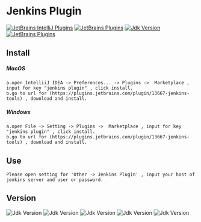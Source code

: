 Jenkins Plugin
======================

[![JetBrains IntelliJ Plugins](https://img.shields.io/jetbrains/plugin/v/13667-jenkins-tools?color=%23383838&label=Buid)](https://plugins.jetbrains.com/plugin/13667-jenkins-tools)
[![JetBrains Plugins](https://img.shields.io/badge/Jetbrains%20Plugin-2020.1-blue)](https://plugins.jetbrains.com/plugin/13667-jenkins-tools)
[![Jdk Version](https://img.shields.io/badge/JDK-1.8-green)](https://www.oracle.com/java/technologies/javase-jdk8-downloads.html)
[![JetBrains Plugins](https://img.shields.io/badge/Code%20Version-0.0.23-brightgreen)](https://plugins.jetbrains.com/plugin/13667-jenkins-tools)


## Install
##### MacOS
    a.open IntelliiJ IDEA -> Preferences... -> Plugins ->  Marketplace , input for key "jenkins plugin" , click install.
    b.go to url for (https://plugins.jetbrains.com/plugin/13667-jenkins-tools) , download and install.
##### Windows
    a.open File -> Setting -> Plugins ->  Marketplace , input for key "jenkins plugin" , click install.
    b.go to url for (https://plugins.jetbrains.com/plugin/13667-jenkins-tools) , download and install.
    
## Use
    Please open setting for 'Other -> Jenkins Plugin' , input your host of jenkins server and user or password.

## Version
![Jdk Version](https://img.shields.io/badge/JDK-1.8-green)
![Jdk Version](https://img.shields.io/badge/http%20client-4.5.10-green)
![Jdk Version](https://img.shields.io/badge/commons%20io-2.6-green)
![Jdk Version](https://img.shields.io/badge/commons%20lang3-3.9-green)
![Jdk Version](https://img.shields.io/badge/jackson-2.10.1-green)
